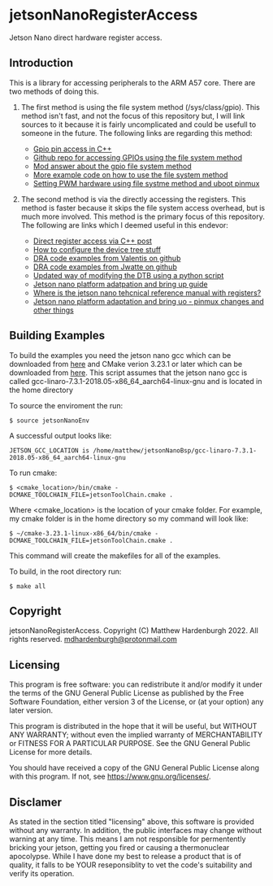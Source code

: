 # jetsonNanoRegisterAccess
Jetson Nano direct hardware register access.

## Introduction
This is a library for accessing peripherals to the ARM A57 core. There are two
methods of doing this.

1. The first method is using the file system method (/sys/class/gpio). This 
   method isn't fast, and not the focus of this repository but, I will link 
   sources to it because it is fairly uncomplicated and could be usefull to
   someone in the future. The following links are regarding this method:
   * [Gpio pin access in C++](https://forums.developer.nvidia.com/t/using-gpio-pins-with-c-on-the-nano/75783)  
   * [Github repo for accessing GPIOs using the file system method](https://github.com/pjueon/JetsonGPIO)
   * [Mod answer about the gpio file system method](https://forums.developer.nvidia.com/t/how-to-use-gpio-in-c-language/75191)
   * [More example code on how to use the file system method](https://www.ics.com/blog/how-control-gpio-hardware-c-or-c)
   * [Setting PWM hardware using file systme method and uboot pinmux](https://forums.developer.nvidia.com/t/nano-pwm-c/122492/9)

2. The second method is via the directly accessing the registers. This method
   is faster because it skips the file system access overhead, but is much
   more involved. This method is the primary focus of this repository. The
   following are links which I deemed useful in this endevor:
   * [Direct register access via C++ post](https://forums.developer.nvidia.com/t/jetson-nano-fast-gpio-c-example-with-direct-register-access/79692/12)
   * [How to configure the device tree stuff](https://www.seeedstudio.com/blog/2020/05/27/configure-pwm-output-on-jetson-nano-m/)
   * [DRA code examples from Valentis on github](https://github.com/valentis/jetson-nano-gpio-example)
   * [DRA code examples from Jwatte on github](https://github.com/jwatte/jetson-gpio-example)
   * [Updated way of modifying the DTB using a python script](https://docs.nvidia.com/jetson/l4t/#page/Tegra%20Linux%20Driver%20Package%20Development%20Guide/hw_setup_jetson_io.html%23wwpID0E0JE0HA)
   * [Jetson nano platform adatpation and bring up guide](https://developer.download.nvidia.com/embedded/L4T/r32-2_Release_v1.0/Tegra_Linux_Driver_Package_Nano_Adaptation_Guide.pdf?LXJYFxZKcq85VeLYsOVlrdF-YdUbKgX4Hd1eBPhpHV7rcpRcEYxJOKZQ7_W7JNexNwllmrjQPagLBLY9tnKUfIPpGl_kmyZOPjFXM130Z05vfURWk0IgtmWsQMn9eBYc6SSKoX-kayx0oyLox0pRAO87LR42ydM7FyjeiAdiOTIv6FV6F9ZMIi7l02GA227X1bFm#page235)
   * [Where is the jetson nano tehcnical reference manual with registers?](https://forums.developer.nvidia.com/t/technical-reference-manual/73593)
   * [Jetson nano platform adaptation and bring uo - pinmux changes and other things](https://docs.nvidia.com/jetson/l4t/index.html#page/Tegra%20Linux%20Driver%20Package%20Development%20Guide/adaptation_and_bringup_nano.html%23wwpID0E0EQ0HA)

## Building Examples
To build the examples you need the jetson nano gcc which can be downloaded from 
[here](https://developer.nvidia.com/embedded/linux-tegra-r3271) and CMake verion 
3.23.1 or later which can be downloaded from [here](https://cmake.org/download/).
This script assumes that the jetson nano gcc is called gcc-linaro-7.3.1-2018.05-x86_64_aarch64-linux-gnu
and is located in the home directory


To source the enviroment the run:

`$ source jetsonNanoEnv`

A successful output looks like:

`JETSON_GCC_LOCATION is /home/matthew/jetsonNanoBsp/gcc-linaro-7.3.1-2018.05-x86_64_aarch64-linux-gnu`

To run cmake:

`$ <cmake_location>/bin/cmake -DCMAKE_TOOLCHAIN_FILE=jetsonToolChain.cmake .`

Where <cmake_location> is the location of your cmake folder. For example, my
cmake folder is in the home directory so my command will look like:

`$ ~/cmake-3.23.1-linux-x86_64/bin/cmake -DCMAKE_TOOLCHAIN_FILE=jetsonToolChain.cmake .`

This command will create the makefiles for all of the examples.

To build, in the root directory run:

`$ make all`

## Copyright
jetsonNanoRegisterAccess. Copyright (C) Matthew Hardenburgh 2022. All rights reserved. mdhardenburgh@protonmail.com

## Licensing
This program is free software: you can redistribute it and/or modify
it under the terms of the GNU General Public License as published by
the Free Software Foundation, either version 3 of the License, or
(at your option) any later version.

This program is distributed in the hope that it will be useful,
but WITHOUT ANY WARRANTY; without even the implied warranty of
MERCHANTABILITY or FITNESS FOR A PARTICULAR PURPOSE.  See the
GNU General Public License for more details.

You should have received a copy of the GNU General Public License
along with this program.  If not, see <https://www.gnu.org/licenses/>.

## Disclamer
As stated in the section titled "licensing" above, this software is provided
without any warranty. In addition, the public interfaces may change without
warning at any time. This means I am not responsible for permentently bricking
your jetson, getting you fired or causing a thermonuclear apocolypse. While I 
have done my best to release a product that is of quality, it falls to be
YOUR reseponsiblity to vet the code's suitability and verify its operation.
